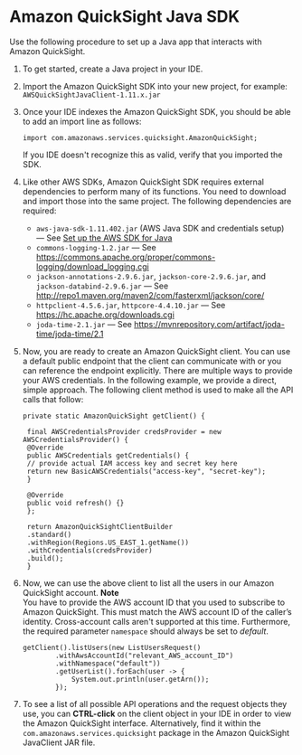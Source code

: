 # Amazon QuickSight Java SDK<a name="quicksight-sdk-java"></a>

Use the following procedure to set up a Java app that interacts with Amazon QuickSight\. 

1. To get started, create a Java project in your IDE\.

1. Import the Amazon QuickSight SDK into your new project, for example: `AWSQuickSightJavaClient-1.11.x.jar`

1. Once your IDE indexes the Amazon QuickSight SDK, you should be able to add an import line as follows: 

   ```
   import com.amazonaws.services.quicksight.AmazonQuickSight;
   ```

   If you IDE doesn't recognize this as valid, verify that you imported the SDK\.

1. Like other AWS SDKs, Amazon QuickSight SDK requires external dependencies to perform many of its functions\. You need to download and import those into the same project\. The following dependencies are required:
   + `aws-java-sdk-1.11.402.jar` \(AWS Java SDK and credentials setup\) — See [ Set up the AWS SDK for Java ](https://docs.aws.amazon.com/sdk-for-java/v1/developer-guide/setup-install.html) 
   + `commons-logging-1.2.jar` — See [ https://commons\.apache\.org/proper/commons\-logging/download\_logging\.cgi ](https://commons.apache.org/proper/commons-logging/download_logging.cgi) 
   + `jackson-annotations-2.9.6.jar`, `jackson-core-2.9.6.jar`, and `jackson-databind-2.9.6.jar` — See [ http://repo1\.maven\.org/maven2/com/fasterxml/jackson/core/ ](http://repo1.maven.org/maven2/com/fasterxml/jackson/core/) 
   + `httpclient-4.5.6.jar`, `httpcore-4.4.10.jar` — See [ https://hc\.apache\.org/downloads\.cgi ](https://hc.apache.org/downloads.cgi) 
   + `joda-time-2.1.jar` — See [ https://mvnrepository\.com/artifact/joda\-time/joda\-time/2\.1 ](https://mvnrepository.com/artifact/joda-time/joda-time/2.1) 

1. Now, you are ready to create an Amazon QuickSight client\. You can use a default public endpoint that the client can communicate with or you can reference the endpoint explicitly\. There are multiple ways to provide your AWS credentials\. In the following example, we provide a direct, simple approach\. The following client method is used to make all the API calls that follow:

   ```
   private static AmazonQuickSight getClient() {
   	
   	final AWSCredentialsProvider credsProvider = new AWSCredentialsProvider() {
   	@Override
   	public AWSCredentials getCredentials() {
   	// provide actual IAM access key and secret key here
   	return new BasicAWSCredentials("access-key", "secret-key");
   	}
   	
   	@Override
   	public void refresh() {}
   	};
   	
   	return AmazonQuickSightClientBuilder
   	.standard()
   	.withRegion(Regions.US_EAST_1.getName())
   	.withCredentials(credsProvider)
   	.build();
   	}
   ```

1. Now, we can use the above client to list all the users in our Amazon QuickSight account\. 
**Note**  
You have to provide the AWS account ID that you used to subscribe to Amazon QuickSight\. This must match the AWS account ID of the caller’s identity\. Cross\-account calls aren't supported at this time\. Furthermore, the required parameter `namespace` should always be set to *default*\. 

   ```
   getClient().listUsers(new ListUsersRequest()
           .withAwsAccountId("relevant_AWS_account_ID")
           .withNamespace("default"))
           .getUserList().forEach(user -> {
               System.out.println(user.getArn());
           });
   ```

1. To see a list of all possible API operations and the request objects they use, you can **CTRL\-click** on the client object in your IDE in order to view the Amazon QuickSight interface\. Alternatively, find it within the `com.amazonaws.services.quicksight` package in the Amazon QuickSight JavaClient JAR file\.